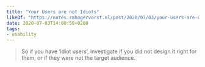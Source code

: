```yaml
---
title: "Your Users are not Idiots"
likeOf: "https://notes.rmhogervorst.nl/post/2020/07/03/your-users-are-not-idiots/"
date: 2020-07-03T14:00:58+0200
tags:
- usability
---
```

> So if you have ‘idiot users’, investigate if you did not design it right for them, or if they were not the target audience.
